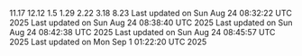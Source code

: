 11.17
12.12
1.5
1.29
2.22
3.18
8.23
Last updated on Sun Aug 24 08:32:22 UTC 2025
Last updated on Sun Aug 24 08:38:40 UTC 2025
Last updated on Sun Aug 24 08:42:38 UTC 2025
Last updated on Sun Aug 24 08:45:57 UTC 2025
Last updated on Mon Sep  1 01:22:20 UTC 2025

